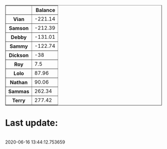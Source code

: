 <table border="1" class="dataframe">
  <thead>
    <tr style="text-align: right;">
      <th></th>
      <th>Balance</th>
    </tr>
  </thead>
  <tbody>
    <tr>
      <th>Vian</th>
      <td>-221.14</td>
    </tr>
    <tr>
      <th>Samson</th>
      <td>-212.39</td>
    </tr>
    <tr>
      <th>Debby</th>
      <td>-131.01</td>
    </tr>
    <tr>
      <th>Sammy</th>
      <td>-122.74</td>
    </tr>
    <tr>
      <th>Dickson</th>
      <td>-38</td>
    </tr>
    <tr>
      <th>Roy</th>
      <td>7.5</td>
    </tr>
    <tr>
      <th>Lolo</th>
      <td>87.96</td>
    </tr>
    <tr>
      <th>Nathan</th>
      <td>90.06</td>
    </tr>
    <tr>
      <th>Sammas</th>
      <td>262.34</td>
    </tr>
    <tr>
      <th>Terry</th>
      <td>277.42</td>
    </tr>
  </tbody>
</table><H1>Last update:</h1><br>2020-06-16 13:44:12.753659